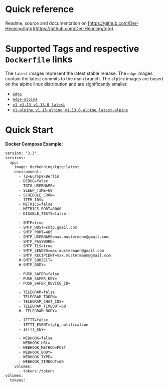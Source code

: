 # Quick reference

Readme, source and documentation on [https://github.com/Der-Henning/tgtg](https://github.com/Der-Henning/tgtg).

# Supported Tags and respective `Dockerfile` links

 The `latest` images represent the latest stable release.
 The `edge` images contain the latest commits to the main branch.
 The `alpine` images are based on the alpine linux distribution and are significantly smaller.

- [`edge`](https://github.com/Der-Henning/tgtg/blob/main/Dockerfile)
- [`edge-alpine`](https://github.com/Der-Henning/tgtg/blob/main/Dockerfile.alpine)
- [`v1`, `v1.13`, `v1.13.0`, `latest`](https://github.com/Der-Henning/tgtg/blob/v1.12.1/Dockerfile)
- [`v1-alpine`, `v1.13-alpine`, `v1.13.0-alpine`, `latest-alpine`](https://github.com/Der-Henning/tgtg/blob/v1.12.1/Dockerfile.alpine)

# Quick Start

**Docker Compose Example:**

````xml
version: "3.3"
services:
  app:
    image: derhenning/tgtg:latest
    environment: 
      - TZ=Europe/Berlin
      - DEBUG=false
      - TGTG_USERNAME=
      - SLEEP_TIME=60
      - SCHEDULE_CRON=
      - ITEM_IDS=
      - METRICS=false
      - METRICS_PORT=8000
      - DISABLE_TESTS=false

      - SMTP=true
      - SMTP_HOST=smtp.gmail.com
      - SMTP_PORT=465
      - SMTP_USERNAME=max.mustermann@gmail.com
      - SMTP_PASSWORD=
      - SMTP_TLS=true
      - SMTP_SENDER=max.mustermann@gmail.com
      - SMTP_RECIPIENT=max.mustermann@gmail.com
      #-SMTP_SUBJECT=
      #-SMTP_BODY=

      - PUSH_SAFER=false
      - PUSH_SAFER_KEY=
      - PUSH_SAFER_DEVICE_ID=

      - TELEGRAM=false
      - TELEGRAM_TOKEN=
      - TELEGRAM_CHAT_IDS=
      - TELEGRAM_TIMEOUT=60
      #- TELEGRAM_BODY=

      - IFTTT=false
      - IFTTT_EVENT=tgtg_notification
      - IFTTT_KEY=

      - WEBHOOK=false
      - WEBHOOK_URL=
      - WEBHOOK_METHOD=POST
      - WEBHOOK_BODY=
      - WEBHOOK_TYPE=
      - WEBHOOK_TIMEOUT=60
    volumes:
      - tokens:/tokens
volumes:
  tokens:
````
